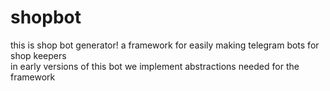 # shopbot
this is shop bot generator! a framework for easily making telegram bots for shop keepers  
in early versions of this bot we implement abstractions needed for the framework
